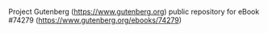 Project Gutenberg (https://www.gutenberg.org) public repository for eBook #74279 (https://www.gutenberg.org/ebooks/74279)
